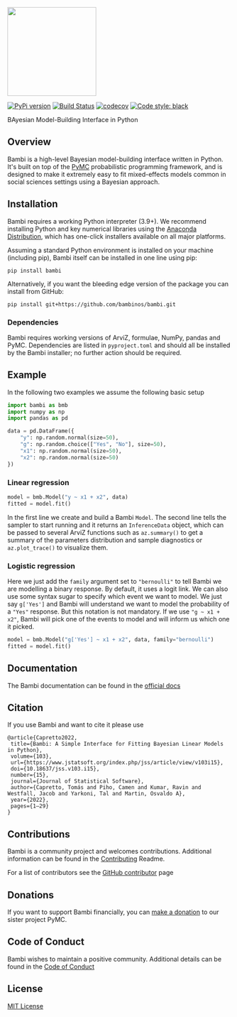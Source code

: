 <img src="https://raw.githubusercontent.com/bambinos/bambi/main/docs/logos/RGB/Bambi_logo.png" width=200></img>

[![PyPi version](https://badge.fury.io/py/bambi.svg)](https://badge.fury.io/py/bambi)
[![Build Status](https://github.com/bambinos/bambi/actions/workflows/test.yml/badge.svg)](https://github.com/bambinos/bambi/actions/workflows/test.yml)
[![codecov](https://codecov.io/gh/bambinos/bambi/branch/master/graph/badge.svg?token=ZqH0KCLKAE)](https://codecov.io/gh/bambinos/bambi)
[![Code style: black](https://img.shields.io/badge/code%20style-black-000000.svg)](https://github.com/ambv/black)

BAyesian Model-Building Interface in Python

## Overview

Bambi is a high-level Bayesian model-building interface written in Python. It's built on top of the [PyMC](https://github.com/pymc-devs/pymc) probabilistic programming framework, and is designed to make it extremely easy to fit mixed-effects models common in social sciences settings using a Bayesian approach.

## Installation

Bambi requires a working Python interpreter (3.9+). We recommend installing Python and key numerical libraries using the [Anaconda Distribution](https://www.anaconda.com/products/individual#Downloads), which has one-click installers available on all major platforms.

Assuming a standard Python environment is installed on your machine (including pip), Bambi itself can be installed in one line using pip:

    pip install bambi

Alternatively, if you want the bleeding edge version of the package you can install from GitHub:

    pip install git+https://github.com/bambinos/bambi.git

### Dependencies

Bambi requires working versions of ArviZ, formulae, NumPy, pandas and PyMC. Dependencies are listed in `pyproject.toml` and should all be installed by the Bambi installer; no further action should be required.

## Example

In the following two examples we assume the following basic setup

```python
import bambi as bmb
import numpy as np
import pandas as pd

data = pd.DataFrame({
    "y": np.random.normal(size=50),
    "g": np.random.choice(["Yes", "No"], size=50),
    "x1": np.random.normal(size=50),
    "x2": np.random.normal(size=50)
})
```

### Linear regression

```python
model = bmb.Model("y ~ x1 + x2", data)
fitted = model.fit()
```

In the first line we create and build a Bambi `Model`. The second line tells the sampler to start
running and it returns an `InferenceData` object, which can be passed to several ArviZ functions
such as `az.summary()` to get a summary of the parameters distribution and sample diagnostics or
 `az.plot_trace()` to visualize them.


### Logistic regression

Here we just add the `family` argument set to `"bernoulli"` to tell Bambi we are modelling a binary
response. By default, it uses a logit link. We can also use some syntax sugar to specify which event
we want to model. We just say `g['Yes']` and Bambi will understand we want to model the probability
of a `"Yes"` response. But this notation is not mandatory. If we use `"g ~ x1 + x2"`, Bambi will
pick one of the events to model and will inform us which one it picked.


```python
model = bmb.Model("g['Yes'] ~ x1 + x2", data, family="bernoulli")
fitted = model.fit()
```

## Documentation

The Bambi documentation can be found in the [official docs](https://bambinos.github.io/bambi/index.html)

## Citation

If you use Bambi and want to cite it please use

```
@article{Capretto2022,
 title={Bambi: A Simple Interface for Fitting Bayesian Linear Models in Python},
 volume={103},
 url={https://www.jstatsoft.org/index.php/jss/article/view/v103i15},
 doi={10.18637/jss.v103.i15},
 number={15},
 journal={Journal of Statistical Software},
 author={Capretto, Tomás and Piho, Camen and Kumar, Ravin and Westfall, Jacob and Yarkoni, Tal and Martin, Osvaldo A},
 year={2022},
 pages={1–29}
}
```

## Contributions

Bambi is a community project and welcomes contributions. Additional information can be found in the [Contributing](https://github.com/bambinos/bambi/blob/main/docs/CONTRIBUTING.md) Readme.

For a list of contributors see the [GitHub contributor](https://github.com/bambinos/bambi/graphs/contributors) page

## Donations

If you want to support Bambi financially, you can [make a donation](https://numfocus.org/donate-to-pymc) to our sister project PyMC.

## Code of Conduct

Bambi wishes to maintain a positive community. Additional details can be found in the [Code of Conduct](https://github.com/bambinos/bambi/blob/main/docs/CODE_OF_CONDUCT.md)

## License

[MIT License](https://github.com/bambinos/bambi/blob/main/LICENSE)
